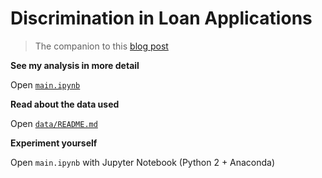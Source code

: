 Discrimination in Loan Applications
===================================

> The companion to this [blog post](https://medium.com/@AshtonWar/discrimination-in-loan-applications-f568f4d291fd)

**See my analysis in more detail**

Open [`main.ipynb`](./main.ipynb)

**Read about the data used**

Open [`data/README.md`](./data/README.md)

**Experiment yourself**

Open `main.ipynb` with Jupyter Notebook (Python 2 + Anaconda)
